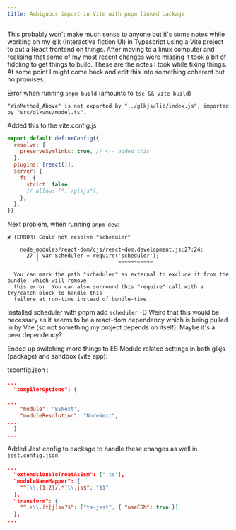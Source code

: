 ```yaml
---
title: Ambiguous import in Vite with pnpm linked package
---
```


This probably won't make much sense to anyone but it's some notes while working on my glk (Interactive fiction UI) in Typescript using a Vite project to put a React frontend on things. After moving to a linux computer and realising that some of my most recent changes were missing it took a bit of fiddling to get things to build. These are the notes I took while fixing things. At some point I might come back and edit this into something coherent but no promises.

Error when running `pnpm build` (amounts to `tsc && vite build`)

```
"WinMethod_Above" is not exported by "../glkjs/lib/index.js", imported by "src/glkvms/model.ts".
```

Added this to the vite.config.js

```js
export default defineConfig({
  resolve: {
    preserveSymlinks: true, // <-- added this
  },
  plugins: [react()],
  server: {
    fs: {
      strict: false,
      // allow: ["../glkjs"],
    },
  },
})
```

Next problem, when running `pnpm dev`:

```
✘ [ERROR] Could not resolve "scheduler"

    node_modules/react-dom/cjs/react-dom.development.js:27:24:
      27 │ var Scheduler = require('scheduler');
         ╵                         ~~~~~~~~~~~

  You can mark the path "scheduler" as external to exclude it from the bundle, which will remove
  this error. You can also surround this "require" call with a try/catch block to handle this
  failure at run-time instead of bundle-time.
```

Installed scheduler with pnpm add `scheduler` -D
Weird that this would be necessary as it seems to be a react-dom dependency which is being pulled in by Vite (so not something my project depends on itself). Maybe it's a peer dependency?

Ended up switching more things to ES Module related settings in both glkjs (package) and sandbox (vite app):

tsconfig.json :

```json
...
  "compilerOptions": {

...
    "module": "ESNext",
    "moduleResolution": "NodeNext",
...
  }
...
```

Added Jest config to package to handle these changes as well in `jest.config.json`

```json
...
  "extendsionsToTreatAsEsm": [".ts"],
  "moduleNameMapper": {
    "^(\\.{1,2}/.*)\\.js$": "$1"
  },
  "transform": {
    "^.+\\.(t|j)sx?$": ["ts-jest", { "useESM": true }]
  },
...
```
